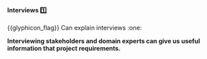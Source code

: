 <div id="title">

#### Interviews :one:

<span id="prereqs"></span>

</div>
<span id="outcomes">{{glyphicon_flag}} Can explain interviews :one:</span>

<div id="body">

**Interviewing stakeholders and <trigger for="pop:interviews-domainExpert">domain experts</trigger> can give us useful information that project requirements.** 

<popover id="pop:interviews-domainExpert" title="" placement="top">
  <div slot="content">
    <include src="../../common/definitions.md#def-domain-expert" />
  </div>
</popover>

</div>

<div id="extras">
</div>